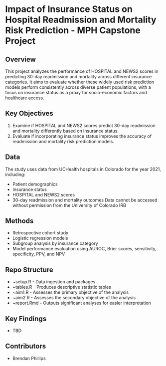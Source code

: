 # Impact of Insurance Status on Hospital Readmission and Mortality Risk Prediction - MPH Capstone Project

## Overview
This project analyzes the performance of HOSPITAL and NEWS2 scores in predicting 30-day readmission and mortality across different insurance categories. It aims to evaluate whether these widely used risk prediction models perform consistently across diverse patient populations, with a focus on insurance status as a proxy for socio-economic factors and healthcare access.

## Key Objectives
1. Examine if HOSPITAL and NEWS2 scores predict 30-day readmission and mortality differently based on insurance status.
2. Evaluate if incorporating insurance status improves the accuracy of readmission and mortality risk prediction models.

## Data
The study uses data from UCHealth hospitals in Colorado for the year 2021, including:
- Patient demographics
- Insurance status
- HOSPITAL and NEWS2 scores
- 30-day readmission and mortality outcomes
Data cannot be accessed without permission from the University of Colorado IRB

## Methods
- Retrospective cohort study
- Logistic regression models
- Subgroup analysis by insurance category
- Model performance evaluation using AUROC, Brier scores, sensitivity, specificity, PPV, and NPV

## Repo Structure
- ~setup.R - Data ingestion and packages
- ~tables.R - Produces descriptive statistic tables
- ~aim1.R - Assesses the primary objective of the analysis
- ~aim2.R - Assesses the secondary objective of the analysis
- ~report.Rmd - Outputs significant analyses for easier interpretation

## Key Findings
- TBD

## Contributors
- Brendan Phillips
